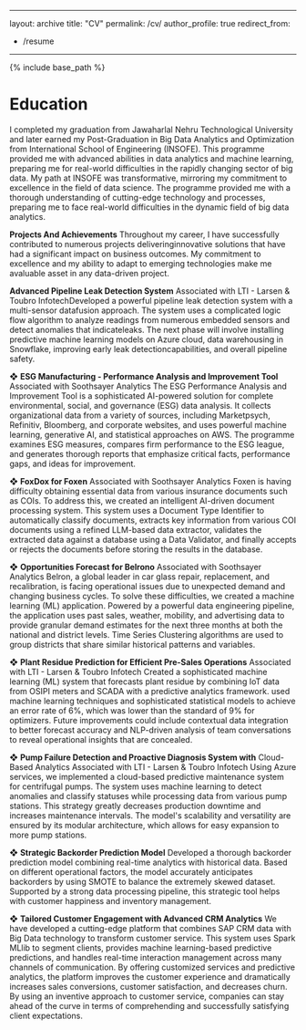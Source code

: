 
---
layout: archive
title: "CV"
permalink: /cv/
author_profile: true
redirect_from:
  - /resume
---

{% include base_path %}

Education
======
I completed my graduation from Jawaharlal Nehru Technological University and later
earned my Post-Graduation in Big Data Analytics and Optimization from International
School of Engineering (INSOFE). This programme provided me with advanced abilities
in data analytics and machine learning, preparing me for real-world difficulties in the
rapidly changing sector of big data. My path at INSOFE was transformative, mirroring
my commitment to excellence in the field of data science. The programme provided me
with a thorough understanding of cutting-edge technology and processes, preparing me
to face real-world difficulties in the dynamic field of big data analytics.

**Projects And Achievements**
Throughout my career, I have successfully contributed to numerous projects deliveringinnovative solutions that have had a significant impact on business outcomes. My
commitment to excellence and my ability to adapt to emerging technologies make me avaluable asset in any data-driven project.


**Advanced Pipeline Leak Detection System**
Associated with LTI - Larsen & Toubro InfotechDeveloped a powerful pipeline leak detection system with a multi-sensor datafusion approach. The system uses a complicated logic flow algorithm to analyze
readings from numerous embedded sensors and detect anomalies that indicateleaks. The next phase will involve installing predictive machine learning models
on Azure cloud, data warehousing in Snowflake, improving early leak detectioncapabilities, and overall pipeline safety.


❖ **ESG Manufacturing - Performance Analysis and Improvement Tool**
Associated with Soothsayer Analytics
The ESG Performance Analysis and Improvement Tool is a sophisticated
AI-powered solution for complete environmental, social, and governance (ESG)
data analysis. It collects organizational data from a variety of sources, including
Marketpsych, Refinitiv, Bloomberg, and corporate websites, and uses powerful
machine learning, generative AI, and statistical approaches on AWS. The
programme examines ESG measures, compares firm performance to the ESG
league, and generates thorough reports that emphasize critical facts,
performance gaps, and ideas for improvement.

❖ **FoxDox for Foxen**
Associated with Soothsayer Analytics
Foxen is having difficulty obtaining essential data from various insurance
documents such as COIs. To address this, we created an intelligent AI-driven
document processing system. This system uses a Document Type Identifier to
automatically classify documents, extracts key information from various COI
documents using a refined LLM-based data extractor, validates the extracted
data against a database using a Data Validator, and finally accepts or rejects the
documents before storing the results in the database.

❖ **Opportunities Forecast for Belrono**
Associated with Soothsayer Analytics
Belron, a global leader in car glass repair, replacement, and recalibration, is facing
operational issues due to unexpected demand and changing business cycles. To
solve these difficulties, we created a machine learning (ML) application. Powered
by a powerful data engineering pipeline, the application uses past sales, weather,
mobility, and advertising data to provide granular demand estimates for the next
three months at both the national and district levels. Time Series Clustering
algorithms are used to group districts that share similar historical patterns and
variables.

❖ **Plant Residue Prediction for Efficient Pre-Sales Operations**
Associated with LTI - Larsen & Toubro Infotech
Created a sophisticated machine learning (ML) system that forecasts plant
residue by combining IoT data from OSIPI meters and SCADA with a predictive
analytics framework. used machine learning techniques and sophisticated
statistical models to achieve an error rate of 6%, which was lower than the
standard of 9% for optimizers. Future improvements could include contextual
data integration to better forecast accuracy and NLP-driven analysis of team
conversations to reveal operational insights that are concealed.

❖ **Pump Failure Detection and Proactive Diagnosis System with**
Cloud-Based Analytics
Associated with LTI - Larsen & Toubro Infotech
Using Azure services, we implemented a cloud-based predictive maintenance
system for centrifugal pumps. The system uses machine learning to detect
anomalies and classify statuses while processing data from various pump
stations. This strategy greatly decreases production downtime and increases
maintenance intervals. The model's scalability and versatility are ensured by its
modular architecture, which allows for easy expansion to more pump stations.

❖ **Strategic Backorder Prediction Model**
Developed a thorough backorder prediction model combining real-time analytics
with historical data. Based on different operational factors, the model accurately
anticipates backorders by using SMOTE to balance the extremely skewed
dataset. Supported by a strong data processing pipeline, this strategic tool helps
with customer happiness and inventory management.

❖ **Tailored Customer Engagement with Advanced CRM Analytics**
We have developed a cutting-edge platform that combines SAP CRM data with
Big Data technology to transform customer service. This system uses Spark
MLlib to segment clients, provides machine learning-based predictive predictions,
and handles real-time interaction management across many channels of
communication. By offering customized services and predictive analytics, the
platform improves the customer experience and dramatically increases sales
conversions, customer satisfaction, and decreases churn. By using an inventive
approach to customer service, companies can stay ahead of the curve in terms
of comprehending and successfully satisfying client expectations.

